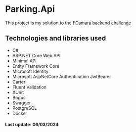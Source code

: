 # Parking.Api

This project is my solution to the [FCamara backend challenge](https://github.com/fcamarasantos/backend-test-dotnet)

## Technologies and libraries used

- C#
- ASP.NET Core Web API
- Minimal API
- Entity Framework Core
- Microsoft Identity
- Microsoft AspNetCore Authentication JwtBearer
- Carter
- Fluent Validation
- XUnit
- Bogus
- Swagger 
- PostgreSQL
- Docker

#### Last update: 06/03/2024